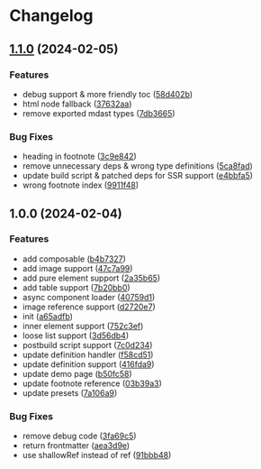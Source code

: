 # Changelog

## [1.1.0](https://github.com/daidr/vue-mark/compare/v1.0.0...v1.1.0) (2024-02-05)


### Features

* debug support & more friendly toc ([58d402b](https://github.com/daidr/vue-mark/commit/58d402b6712c201893caac1d1fbbd67c3ebe2a5f))
* html node fallback ([37632aa](https://github.com/daidr/vue-mark/commit/37632aac015bb2f9a93794d21ab4513a90d0c61d))
* remove exported mdast types ([7db3665](https://github.com/daidr/vue-mark/commit/7db3665b729889b61d56cdb1b84994840f569b4f))


### Bug Fixes

* heading in footnote ([3c9e842](https://github.com/daidr/vue-mark/commit/3c9e842163a2678a5e94c4d06f051cdf0b3b55fb))
* remove unnecessary deps & wrong type definitions ([5ca8fad](https://github.com/daidr/vue-mark/commit/5ca8fadfa376ad482a7113329c7670fd15d5948a))
* update build script & patched deps for SSR support ([e4bbfa5](https://github.com/daidr/vue-mark/commit/e4bbfa5a511a0bed9b36baeaf12993ee81a4d04a))
* wrong footnote index ([9911f48](https://github.com/daidr/vue-mark/commit/9911f483fc9271c8108d0f3baacdefac5927c1fd))

## 1.0.0 (2024-02-04)


### Features

* add composable ([b4b7327](https://github.com/daidr/vue-mark/commit/b4b73277e017e34233a2f535a8d52dabef301759))
* add image support ([47c7a99](https://github.com/daidr/vue-mark/commit/47c7a992555b4a092233234f056faceff1d22c37))
* add pure element support ([2a35b65](https://github.com/daidr/vue-mark/commit/2a35b6541303d9192660949f4fa81dfefd914d78))
* add table support ([7b20bb0](https://github.com/daidr/vue-mark/commit/7b20bb0d8194caa0535559d50e86d1a348d86092))
* async component loader ([40759d1](https://github.com/daidr/vue-mark/commit/40759d13d0791d2297499c59cf45cc6ed4061163))
* image reference support ([d2720e7](https://github.com/daidr/vue-mark/commit/d2720e70d64bceef0edc79277bd7ca64f42cc880))
* init ([a65adfb](https://github.com/daidr/vue-mark/commit/a65adfbae1ebff711a4c18e525bdac6cb5e8c235))
* inner element support ([752c3ef](https://github.com/daidr/vue-mark/commit/752c3ef883c6cc2814442d5aa1cf8c1db729d3ca))
* loose list support ([3d56db4](https://github.com/daidr/vue-mark/commit/3d56db40f2a6905cc197dae0c83f80653abd8f9c))
* postbuild script support ([7c0d234](https://github.com/daidr/vue-mark/commit/7c0d2346f1ce272623a81b191614d6eb839d131b))
* update definition handler ([f58cd51](https://github.com/daidr/vue-mark/commit/f58cd51cbc9931746119ccf27efe880701215937))
* update definition support ([416fda9](https://github.com/daidr/vue-mark/commit/416fda98391ca06477a89a1890c4e65538cc1144))
* update demo page ([b50fc58](https://github.com/daidr/vue-mark/commit/b50fc58c63ee8e87700166576568073cd93172ac))
* update footnote reference ([03b39a3](https://github.com/daidr/vue-mark/commit/03b39a3924899d5f42370eea265ea531d1326898))
* update presets ([7a106a9](https://github.com/daidr/vue-mark/commit/7a106a9abad8de58ebc6b3364f9a86a02e798e74))


### Bug Fixes

* remove debug code ([3fa69c5](https://github.com/daidr/vue-mark/commit/3fa69c58f1fb875c935c74bc0188b7aa6be4198f))
* return frontmatter ([aea3d9e](https://github.com/daidr/vue-mark/commit/aea3d9e7213b5fc024e8082276ed2bf3bc535ba9))
* use shallowRef instead of ref ([91bbb48](https://github.com/daidr/vue-mark/commit/91bbb4822412fa683fd4d1c66cde21b88c0066c5))
